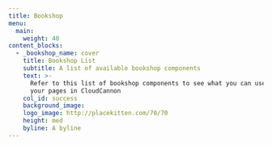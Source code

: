 ```yaml
---
title: Bookshop
menu:
  main:
    weight: 40
content_blocks:
  - _bookshop_name: cover
    title: Bookshop List
    subtitle: A list of available bookshop components
    text: >-
      Refer to this list of bookshop components to see what you can use to build
      your pages in CloudCannon
    col_id: success
    background_image:
    logo_image: http://placekitten.com/70/70
    height: med
    byline: A byline
---
```

